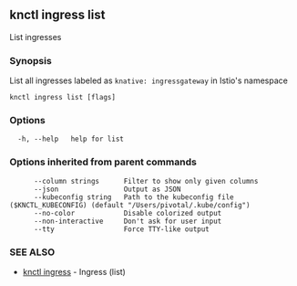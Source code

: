 ## knctl ingress list

List ingresses

### Synopsis

List all ingresses labeled as `knative: ingressgateway` in Istio's namespace

```
knctl ingress list [flags]
```

### Options

```
  -h, --help   help for list
```

### Options inherited from parent commands

```
      --column strings      Filter to show only given columns
      --json                Output as JSON
      --kubeconfig string   Path to the kubeconfig file ($KNCTL_KUBECONFIG) (default "/Users/pivotal/.kube/config")
      --no-color            Disable colorized output
      --non-interactive     Don't ask for user input
      --tty                 Force TTY-like output
```

### SEE ALSO

* [knctl ingress](knctl_ingress.md)	 - Ingress (list)

